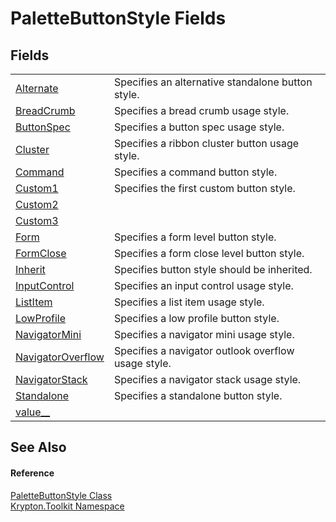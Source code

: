 # PaletteButtonStyle Fields




## Fields
<table>
<tr>
<td><a href="93cc01de-f75d-b05b-ab8f-aa7890f62064.md">Alternate</a></td>
<td>Specifies an alternative standalone button style.</td></tr>
<tr>
<td><a href="13a06c34-e00c-645d-6e15-c801c37ad0d6.md">BreadCrumb</a></td>
<td>Specifies a bread crumb usage style.</td></tr>
<tr>
<td><a href="6552aafc-3d6c-ab34-61cd-a7afdec86d08.md">ButtonSpec</a></td>
<td>Specifies a button spec usage style.</td></tr>
<tr>
<td><a href="99fe2dcf-061b-704f-9a6a-29f043d5f267.md">Cluster</a></td>
<td>Specifies a ribbon cluster button usage style.</td></tr>
<tr>
<td><a href="c46c6f9d-371b-822d-6bdf-ddcab271bf05.md">Command</a></td>
<td>Specifies a command button style.</td></tr>
<tr>
<td><a href="b23689bb-1cb4-cefd-6668-eb6ee858e0a8.md">Custom1</a></td>
<td>Specifies the first custom button style.</td></tr>
<tr>
<td><a href="1485ca88-fe0c-ca95-40d9-39b271177d34.md">Custom2</a></td>
<td> </td></tr>
<tr>
<td><a href="1da3c62b-bae8-56b9-4db9-12cde0839d85.md">Custom3</a></td>
<td> </td></tr>
<tr>
<td><a href="d1eca55b-1fd7-9a94-033f-fe1322565603.md">Form</a></td>
<td>Specifies a form level button style.</td></tr>
<tr>
<td><a href="fe889600-0ab2-4967-4a44-83737a885487.md">FormClose</a></td>
<td>Specifies a form close level button style.</td></tr>
<tr>
<td><a href="5b799908-4956-5d30-2866-8586eb540a68.md">Inherit</a></td>
<td>Specifies button style should be inherited.</td></tr>
<tr>
<td><a href="6e446d5a-59e9-7182-7b30-be26f94eb751.md">InputControl</a></td>
<td>Specifies an input control usage style.</td></tr>
<tr>
<td><a href="da09a589-3123-6033-d8d8-d99c6c70bb82.md">ListItem</a></td>
<td>Specifies a list item usage style.</td></tr>
<tr>
<td><a href="76b00540-3443-f20e-6eff-ed6532646ccb.md">LowProfile</a></td>
<td>Specifies a low profile button style.</td></tr>
<tr>
<td><a href="9dcc682f-724c-5606-c223-b53a13180f4f.md">NavigatorMini</a></td>
<td>Specifies a navigator mini usage style.</td></tr>
<tr>
<td><a href="a95b132f-ef2b-1d78-9ff4-45f4fb8f75e3.md">NavigatorOverflow</a></td>
<td>Specifies a navigator outlook overflow usage style.</td></tr>
<tr>
<td><a href="3beeff26-988c-7f02-01fd-9cfd9452f1a1.md">NavigatorStack</a></td>
<td>Specifies a navigator stack usage style.</td></tr>
<tr>
<td><a href="1dc6f528-52ec-26b7-b4c8-3250193bb3b5.md">Standalone</a></td>
<td>Specifies a standalone button style.</td></tr>
<tr>
<td><a href="3417f76d-44b0-017f-3894-d22ebabf172c.md">value__</a></td>
<td> </td></tr>
</table>

## See Also


#### Reference
<a href="3ef88167-9cd0-c394-0517-05cc407b1a92.md">PaletteButtonStyle Class</a>  
<a href="79d2eac2-21f4-54ff-7552-b20c33c30600.md">Krypton.Toolkit Namespace</a>  
